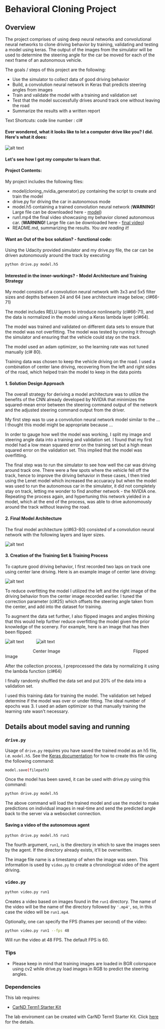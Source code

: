 # Behavioral Cloning Project

Overview
---
The project comprises of using deep neural networks and convolutional neural networks to clone driving behavior by training, validating and testing a model using keras. The output of the images from the simulator will be used to determine the steering angle for the car be moved for each of the next frame of an autonomous vehicle. 


The goals / steps of this project are the following:
* Use the simulator to collect data of good driving behavior
* Build, a convolution neural network in Keras that predicts steering angles from images
* Train and validate the model with a training and validation set
* Test that the model successfully drives around track one without leaving the road
* Summarize the results with a written report

Text Shortcuts:
code line number : cl#

[//]: # (Image References)

[architecture]: ./examples/architecture.png "Architecture of the model"
[centerimg]: ./examples/center.jpg "Center View from Dashboard"
[rightimg]: ./examples/right.jpg "Right View from Dashboard"
[leftimg]: ./examples/left.png "Left View from Dashboard"
[flippedimg]: ./examples/flipped_img.png "Flipped Image"
[runvideogif]: ./examples/ezgif.com-gif-maker.gif "Run Video from simulator using Model"
[model]: https://drive.google.com/file/d/15VslWOT69Ak3xrfasw2LnoCeOvKYtvQc/view?usp=sharing
[final video]: https://drive.google.com/file/d/10b7NNUPyRBRJmzlOnrNiYP3da_ZGnG8d/view?usp=sharing

#### Ever wondered, what it looks like to let a computer drive like you? I did. Here's what it does:

![alt text][runvideogif]


#### Let's see how I got my computer to learn that.

#### Project Contents:
My project includes the following files:
* model(cloning_nvidia_generator).py containing the script to create and train the model
* drive.py for driving the car in autonomous mode
* model.h5 containing a trained convolution neural network (**WARNING!** Large file can be downloaded here - [model])
* run1.mp4 the final video showcasing my behavior cloned autonomous car. (**WARNING!** Large file can be downloaded here - [final video])
* README.md, summarizing the results. *You are reading it*!

#### Want an Out of the box solution? - functional code:
Using the Udacity provided simulator and my drive.py file, the car can be driven autonomously around the track by executing 

```sh
python drive.py model.h5
```


#### Interested in the inner-workings? - Model Architecture and Training Strategy

My model consists of a convolution neural network with 3x3 and 5x5 filter sizes and depths between 24 and 64 (see architecture image below; cl#66-71) 

The model includes RELU layers to introduce nonlinearity (cl#66-71), and the data is normalized in the model using a Keras lambda layer (cl#64).


The model was trained and validated on different data sets to ensure that the model was not overfitting. The model was tested by running it through the simulator and ensuring that the vehicle could stay on the track.

The model used an adam optimizer, so the learning rate was not tuned manually (cl# 80).

Training data was chosen to keep the vehicle driving on the road. I used a combination of center lane driving, recovering from the left and right sides of the road, which helped train the model to keep in the data points 



#### 1. Solution Design Approach

The overall strategy for deriving a model architecture was to utilize the benefits of the CNN already developed by NVIDIA that minimizes the squared-mean error between the steering command output of the network and the adjusted steering command output from the driver.

My first step was to use a convolution neural network model similar to the ... I thought this model might be appropriate because ...

In order to gauge how well the model was working, I split my image and steering angle data into a training and validation set. I found that my first model had a low mean squared error on the training set but a high mean squared error on the validation set. This implied that the model was overfitting. 

The final step was to run the simulator to see how well the car was driving around track one. There were a few spots where the vehicle fell off the track, hence to improve the driving behavior in these cases, I then tried using the Lenet model which increased the accuaracy but when the model was used to run the autonomous car in the simulator, it did not completely stay on track, letting me wonder to find another network - the NVIDIA one. Repeating the process again, and hypertuning this network yielded in a model, which at the end of the process, was able to drive autonomously around the track without leaving the road.

#### 2. Final Model Architecture

The final model architecture (cl#63-80) consisted of a convolution neural network with the following layers and layer sizes.

![alt text][architecture]

#### 3. Creation of the Training Set & Training Process

To capture good driving behavior, I first recorded two laps on track one using center lane driving. Here is an example image of center lane driving:

![alt text][centerimg]

To reduce overfitting the model I utilized the left and the right image of the driving behavior from the center image recorded earlier. I tuned the correction parameter (cl#25) which offsets the steering angle taken from the center, and add into the dataset for training. 

To augment the data set further, I also flipped images and angles thinking that this would help further reduce overfitting the model given the prior knowledge of the scenery. For example, here is an image that has then been flipped:


![alt text][centerimg] &emsp; &emsp;  ![alt text][flippedimg]

&emsp; &emsp; &emsp; &emsp; &emsp; Center Image &emsp; &emsp; &emsp; &emsp; &emsp; &emsp; &emsp; &emsp; &emsp; &emsp;  &emsp; &emsp; &emsp; Flipped Image


After the collection process, I preprocessed the data by normalizing it using the lambda function (cl#64) 


I finally randomly shuffled the data set and put 20% of the data into a validation set. 

I used this training data for training the model. The validation set helped determine if the model was over or under fitting. The ideal number of epochs was 3. I used an adam optimizer so that manually training the learning rate wasn't necessary.



## Details about model saving and running

### `drive.py`

Usage of `drive.py` requires you have saved the trained model as an h5 file, i.e. `model.h5`. See the [Keras documentation](https://keras.io/getting-started/faq/#how-can-i-save-a-keras-model) for how to create this file using the following command:
```sh
model.save(filepath)
```

Once the model has been saved, it can be used with drive.py using this command:

```sh
python drive.py model.h5
```

The above command will load the trained model and use the model to make predictions on individual images in real-time and send the predicted angle back to the server via a websocket connection.

#### Saving a video of the autonomous agent

```sh
python drive.py model.h5 run1
```

The fourth argument, `run1`, is the directory in which to save the images seen by the agent. If the directory already exists, it'll be overwritten.

The image file name is a timestamp of when the image was seen. This information is used by `video.py` to create a chronological video of the agent driving.

### `video.py`

```sh
python video.py run1
```

Creates a video based on images found in the `run1` directory. The name of the video will be the name of the directory followed by `'.mp4'`, so, in this case the video will be `run1.mp4`.

Optionally, one can specify the FPS (frames per second) of the video:

```sh
python video.py run1 --fps 48
```

Will run the video at 48 FPS. The default FPS is 60.

### Tips
- Please keep in mind that training images are loaded in BGR colorspace using cv2 while drive.py load images in RGB to predict the steering angles.



### Dependencies
This lab requires:

* [CarND Term1 Starter Kit](https://github.com/udacity/CarND-Term1-Starter-Kit)

The lab enviroment can be created with CarND Term1 Starter Kit. Click [here](https://github.com/udacity/CarND-Term1-Starter-Kit/blob/master/README.md) for the details.


